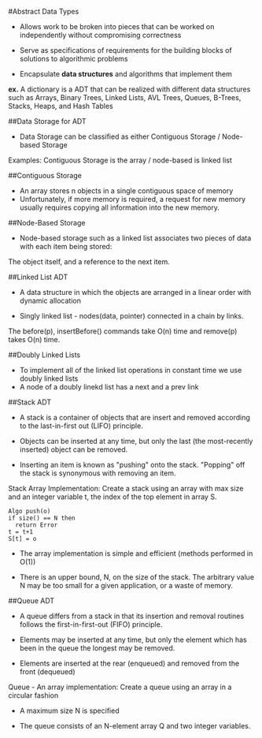 #Abstract Data Types

- Allows work to be broken into pieces that can be worked on independently without compromising correctness

- Serve as specifications of requirements for the building blocks of solutions to algorithmic problems

- Encapsulate **data structures** and algorithms that implement them

**ex.** A dictionary is a ADT that can be realized with different data structures such as Arrays, Binary Trees, Linked Lists, AVL Trees, Queues,
B-Trees, Stacks, Heaps, and Hash Tables

##Data Storage for ADT

- Data Storage can be classified as either Contiguous Storage / Node-based Storage

Examples: Contiguous Storage is the array / node-based is linked list

##Contiguous Storage
- An array stores n objects in a single contiguous space of memory
- Unfortunately, if more memory is required, a request for new memory usually
requires copying all information into the new memory.

##Node-Based Storage

- Node-based storage such as a linked list associates two pieces of data with each item
being stored:

The object itself, and a reference to the next item.

##Linked List ADT

- A data structure in which the objects are arranged in a linear order with dynamic
allocation

- Singly linked list - nodes(data, pointer) connected in a chain by links.

The before(p), insertBefore() commands take O(n) time and remove(p) takes O(n) time.

##Doubly Linked Lists

- To implement all of the linked list operations in constant time we use doubly linked lists
- A node of a doubly linekd list has a next and a prev link

##Stack ADT

- A stack is a container of objects that are insert and removed according to the last-in-first
out (LIFO) principle.

- Objects can be inserted at any time, but only the last (the most-recently inserted) object
can be removed.

- Inserting an item is known as "pushing" onto the stack. "Popping" off the stack is synonymous with
removing an item.

Stack Array Implementation: Create a stack using an array with max size and an integer variable
t, the index of the top element in array S.

```
Algo push(o)
if size() == N then
  return Error
t = t+1
S[t] = o
```
- The array implementation is simple and efficient (methods performed in O(1))

- There is an upper bound, N, on the size of the stack. The arbitrary value N may be
too small for a given application, or a waste of memory.

##Queue ADT

- A queue differs from a stack in that its insertion and removal routines follows the
first-in-first-out (FIFO) principle.

- Elements may be inserted at any time, but only the element which has been in the queue
the longest may be removed.

- Elements are inserted at the rear (enqueued) and removed from the front (dequeued)

Queue - An array implementation: Create a queue using an array in a circular fashion

- A maximum size N is specified

- The queue consists of an N-element array Q and two integer variables.

